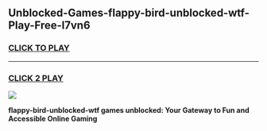 
## Unblocked-Games-flappy-bird-unblocked-wtf-Play-Free-l7vn6
<h3>
<a href="https://premium76.site?title=flappy-bird-unblocked-wtf&ref=10A">CLICK TO PLAY</a></h3>
<hr>

<h3>
<a href="https://premium76.site?title=flappy-bird-unblocked-wtf&ref=10A">CLICK 2 PLAY</a>
  
</h3>

<a href="https://premium76.site?title=flappy-bird-unblocked-wtf&ref=10A"><img src="https://clearcache.store/games.png"></a>


**flappy-bird-unblocked-wtf games unblocked: Your Gateway to Fun and Accessible Online Gaming**
